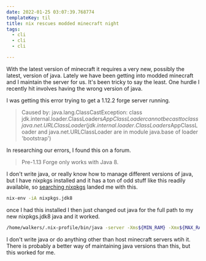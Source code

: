 ```yaml
---
date: 2022-01-25 03:07:39.768774
templateKey: til
title: nix rescues modded minecraft night
tags:
  - cli
  - cli
  - cli

---
```


With the latest version of minecraft it requires a very new, possibly
the latest, version of java.  Lately we have been getting into modded
minecraft and I maintain the server for us.  It's been tricky to say the
least.  One hurdle I recently hit involves having the wrong version of
java.

I was getting this error trying to get a 1.12.2 forge server running.

> Caused by: java.lang.ClassCastException: class jdk.internal.loader.ClassLoaders$AppClassLoader cannot be cast to class java.net.URLClassLoader (jdk.internal.loader.ClassLoaders$AppClassLoader and java.net.URLClassLoader are in module java.base of loader 'bootstrap')

In researching our errors, I found this on a forum.

> Pre-1.13 Forge only works with Java 8.

I don't write java, or really know how to manage different versions of
java, but I have nixpkgs installed and it has a ton of odd stuff like
this readily available, so
[searching nixpkgs](https://search.nixos.org/packages?channel=21.05&show=jdk8&from=0&size=50&sort=relevance&type=packages&query=java+8)
landed me with this.

``` bash
nix-env -iA nixpkgs.jdk8
```

once I had this installed I then just changed out java for the full path
to my new nixpkgs.jdk8 java and it worked.

``` bash
/home/walkers/.nix-profile/bin/java -server -Xms${MIN_RAM} -Xmx${MAX_RAM} ${JAVA_PARAMETERS} -jar ${SERVER_JAR} nogui
```

I don't write java or do anything other than host minecraft servers wtih
it.  There is probably a better way of maintaining java versions than
this, but this worked for me.
